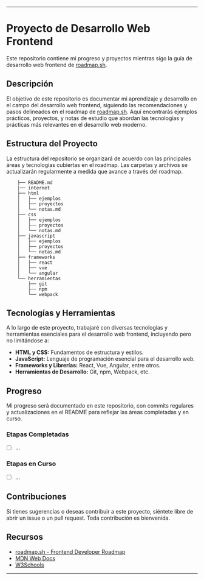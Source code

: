
---

# Proyecto de Desarrollo Web Frontend

Este repositorio contiene mi progreso y proyectos mientras sigo la guía de desarrollo web frontend de [roadmap.sh](https://roadmap.sh/frontend).

## Descripción

El objetivo de este repositorio es documentar mi aprendizaje y desarrollo en el campo del desarrollo web frontend, siguiendo las recomendaciones y pasos delineados en el roadmap de [roadmap.sh](https://roadmap.sh/frontend). Aquí encontrarás ejemplos prácticos, proyectos, y notas de estudio que abordan las tecnologías y prácticas más relevantes en el desarrollo web moderno.

## Estructura del Proyecto

La estructura del repositorio se organizará de acuerdo con las principales áreas y tecnologías cubiertas en el roadmap. Las carpetas y archivos se actualizarán regularmente a medida que avance a través del roadmap.

```
    ├── README.md
    |── internet
    ├── html
    │   ├── ejemplos
    │   ├── proyectos
    │   └── notas.md
    ├── css
    │   ├── ejemplos
    │   ├── proyectos
    │   └── notas.md
    ├── javascript
    │   ├── ejemplos
    │   ├── proyectos
    │   └── notas.md
    ├── frameworks
    │   ├── react
    │   ├── vue
    │   └── angular
    └── herramientas
        ├── git
        ├── npm
        └── webpack
```

## Tecnologías y Herramientas

A lo largo de este proyecto, trabajaré con diversas tecnologías y herramientas esenciales para el desarrollo web frontend, incluyendo pero no limitándose a:

- **HTML y CSS:** Fundamentos de estructura y estilos.
- **JavaScript:** Lenguaje de programación esencial para el desarrollo web.
- **Frameworks y Librerías:** React, Vue, Angular, entre otros.
- **Herramientas de Desarrollo:** Git, npm, Webpack, etc.

## Progreso

Mi progreso será documentado en este repositorio, con commits regulares y actualizaciones en el README para reflejar las áreas completadas y en curso.

### Etapas Completadas

<!-- - [ ] HTML y CSS
- [ ] JavaScript Básico
- [ ] Git y Control de Versiones
- [ ] Herramientas de Desarrollo
- [ ] React (u otro framework) -->
- [ ] ...

### Etapas en Curso

- [ ] ...

## Contribuciones

Si tienes sugerencias o deseas contribuir a este proyecto, siéntete libre de abrir un issue o un pull request. Toda contribución es bienvenida.

## Recursos

- [roadmap.sh - Frontend Developer Roadmap](https://roadmap.sh/frontend)
- [MDN Web Docs](https://developer.mozilla.org/)
- [W3Schools](https://www.w3schools.com/)

---
